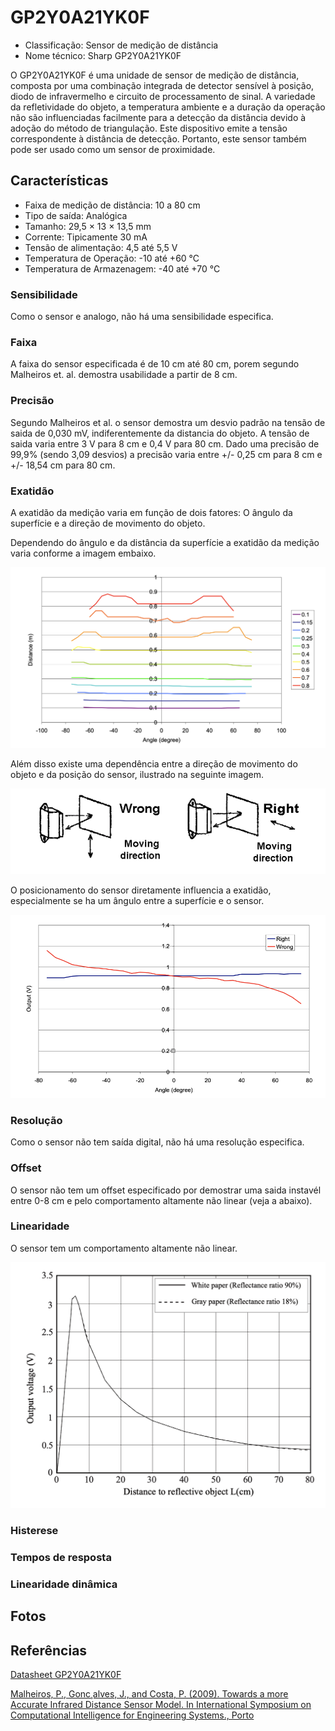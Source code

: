 # GP2Y0A21YK0F

- Classificação: Sensor de medição de distância
- Nome técnico: Sharp GP2Y0A21YK0F

O GP2Y0A21YK0F é uma unidade de sensor de medição de distância, composta por uma combinação integrada de detector sensível à posição, diodo de infravermelho e circuito de processamento de sinal.
A variedade da refletividade do objeto, a temperatura ambiente e a duração da operação não são influenciadas facilmente para a detecção da distância devido à adoção do método de triangulação.
Este dispositivo emite a tensão correspondente à distância de detecção. Portanto, este sensor também pode ser usado como um sensor de proximidade.

## Características

- Faixa de medição de distância: 10 a 80 cm
- Tipo de saída: Analógica
- Tamanho: 29,5 × 13 × 13,5 mm
- Corrente: Tipicamente 30 mA
- Tensão de alimentação: 4,5 até 5,5 V
- Temperatura de Operação: -10 até +60 °C
- Temperatura de Armazenagem: -40 até +70 °C 

### Sensibilidade

Como o sensor e analogo, não há uma sensibilidade especifica. 

### Faixa

A faixa do sensor especificada é de 10 cm até 80 cm, porem segundo Malheiros et. al. demostra usabilidade a partir de 8 cm.

### Precisão

Segundo Malheiros et al. o sensor demostra um desvio padrão na tensão de saida de 0,030 mV, indiferentemente da distancia do objeto. A tensão de saida varia entre 3 V para 8 cm e 0,4 V para 80 cm. Dado uma precisão de 99,9% (sendo 3,09 desvios) a precisão varia entre +/- 0,25 cm para 8 cm e +/- 18,54 cm para 80 cm.

### Exatidão

A exatidão da medição varia em função de dois fatores: O ângulo da superfície e a direção de movimento do objeto.

Dependendo do ângulo e da distância da superfície a exatidão da medição varia conforme a imagem embaixo.

![Exatidão do Sensor em função do ângulo e da distância da superfície](./imgs/GP2Y0A21YK0F_Exatidao_Angulo.png)

Além disso existe uma dependência entre a direção de movimento do objeto e da posição do sensor, ilustrado na seguinte imagem.

![Direção de movimento correto e errado](./imgs/GP2Y0A21YK0F_Posicao.png)

O posicionamento do sensor diretamente influencia a exatidão, especialmente se ha um ângulo entre a superfície e o sensor.

![Direção de movimento correto e errado](./imgs/GP2Y0A21YK0F_Exatidao_Posicao.png)

### Resolução

Como o sensor não tem saída digital, não há uma resolução especifica.

### Offset

O sensor não tem um offset especificado por demostrar uma saida instavél entre 0-8 cm e pelo comportamento altamente não linear (veja a abaixo). 

### Linearidade

O sensor tem um comportamento altamente não linear. 

![Não linearidade entre tensão de saída e distância do objeto](./imgs/GP2Y0A21YK0F_Linearidade.png)

### Histerese

### Tempos de resposta

### Linearidade dinâmica

## Fotos

## Referências

[Datasheet GP2Y0A21YK0F](https://global.sharp/products/device/lineup/data/pdf/datasheet/gp2y0a21yk_e.pdf)

[Malheiros, P., Gonc¸alves, J., and Costa, P. (2009). Towards a more Accurate Infrared Distance
Sensor Model. In International Symposium on Computational Intelligence for Engineering
Systems., Porto](https://pdfs.semanticscholar.org/8d5d/4d42800577d6fba17208f31046f39feaff30.pdf)

